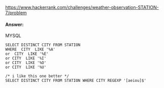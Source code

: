 https://www.hackerrank.com/challenges/weather-observation-STATION-7/problem

#### Answer:

MYSQL
```MYSQL
SELECT DISTINCT CITY FROM STATION
WHERE  CITY  LIKE '%A'
or  CITY  LIKE '%E'
or CITY  LIKE '%I'
or CITY  LIKE '%O'
or CITY  LIKE '%U'

/* i like this one better */
SELECT DISTINCT CITY FROM STATION WHERE CITY REGEXP '[aeiou]$'
```

